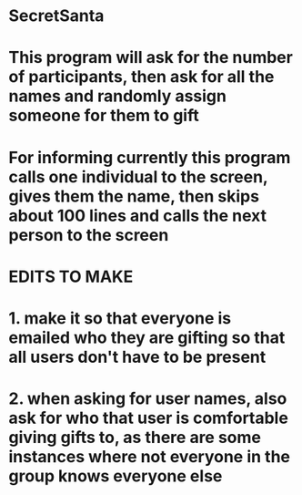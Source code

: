 # SecretSanta

# This program will ask for the number of participants, then ask for all the names and randomly assign someone for them to gift

# For informing currently this program calls one individual to the screen, gives them the name, then skips about 100 lines and calls the next person to the screen

# EDITS TO MAKE

# 1. make it so that everyone is emailed who they are gifting so that all users don't have to be present

# 2. when asking for user names, also ask for who that user is comfortable giving gifts to, as there are some instances where not everyone in the group knows everyone else
